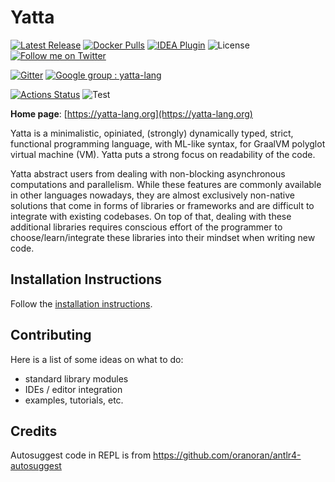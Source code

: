 # Yatta

[![Latest Release](https://img.shields.io/github/v/release/yatta-lang/yatta)](github.com/yatta-lang/yatta/releases/latest/)
[![Docker Pulls](https://img.shields.io/docker/pulls/akovari/yatta)](https://hub.docker.com/r/akovari/yatta)
[![IDEA Plugin](https://img.shields.io/jetbrains/plugin/d/14536-yatta-language?label=IDEA%20Plugin)](https://plugins.jetbrains.com/plugin/14536-yatta-language)
![License](https://img.shields.io/github/license/yatta-lang/yatta)
[![Follow me on Twitter](https://img.shields.io/twitter/follow/kovariadam?style=social)](https://twitter.com/kovariadam)

[![Gitter](https://badges.gitter.im/yattalang/community.svg)](https://gitter.im/yattalang/community?utm_source=badge&utm_medium=badge&utm_campaign=pr-badge)
[![Google group : yatta-lang](https://img.shields.io/badge/yatta--lang-Google%20group-blue)](https://groups.google.com/forum/#!forum/yatta-lang)

[![Actions Status](https://github.com/yatta-lang/yatta/workflows/Release/badge.svg)](https://github.com/yatta-lang/yatta/actions)
![Test](https://github.com/yatta-lang/yatta/workflows/Test/badge.svg)

**Home page**: [https://yatta-lang.org](https://yatta-lang.org)

Yatta is a minimalistic, opiniated, (strongly) dynamically typed, strict, functional programming language, with ML-like syntax, for GraalVM polyglot virtual machine (VM). Yatta puts a strong focus on readability of the code.

Yatta abstract users from dealing with non-blocking asynchronous computations and parallelism. While these features are commonly available in other languages nowadays, they are almost exclusively non-native solutions that come in forms of libraries or frameworks and are difficult to integrate with existing codebases. On top of that, dealing with these additional libraries requires conscious effort of the programmer to choose/learn/integrate these libraries into their mindset when writing new code.

## Installation Instructions
Follow the [installation instructions](https://yatta-lang.org/getting_started/installation/).

## Contributing
Here is a list of some ideas on what to do:

- standard library modules
- IDEs / editor integration
- examples, tutorials, etc.

## Credits
Autosuggest code in REPL is from https://github.com/oranoran/antlr4-autosuggest
